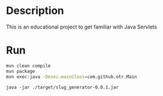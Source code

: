 # Description

This is an educational project to get familiar with Java Servlets

# Run

```bash
mvn clean compile
mvn package
mvn exec:java -Dexec.mainClass=com.github.otr.Main
```

```shell
java -jar ./target/slug_generator-0.0.1.jar
```